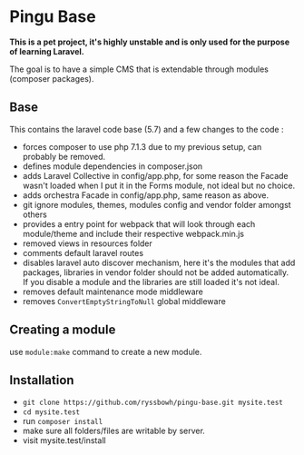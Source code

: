 # Pingu Base

**This is a pet project, it's highly unstable and is only used for the purpose of learning Laravel.**

The goal is to have a simple CMS that is extendable through modules (composer packages).

## Base

This contains the laravel code base (5.7) and a few changes to the code :

- forces composer to use php 7.1.3 due to my previous setup, can probably be removed.
- defines module dependencies in composer.json
- adds Laravel Collective in config/app.php, for some reason the Facade wasn't loaded when I put it in the Forms module, not ideal but no choice.
- adds orchestra Facade in config/app.php, same reason as above.
- git ignore modules, themes, modules config and vendor folder amongst others
- provides a entry point for webpack that will look through each module/theme and include their respective webpack.min.js
- removed views in resources folder
- comments default laravel routes
- disables laravel auto discover mechanism, here it's the modules that add packages, libraries in vendor folder should not be added automatically. If you disable a module and the libraries are still loaded it's not ideal.
- removes default maintenance mode middleware
- removes `ConvertEmptyStringToNull` global middleware

## Creating a module
use `module:make` command to create a new module.

## Installation

- `git clone https://github.com/ryssbowh/pingu-base.git mysite.test`
- `cd mysite.test`
- run `composer install`
- make sure all folders/files are writable by server.
- visit mysite.test/install